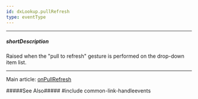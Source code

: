 ```yaml
---
id: dxLookup.pullRefresh
type: eventType
---
```

---
##### shortDescription
Raised when the "pull to refresh" gesture is performed on the drop-down item list.

---
Main article: [onPullRefresh](/api-reference/10%20UI%20Components/dxLookup/1%20Configuration/onPullRefresh.md '/Documentation/ApiReference/UI_Components/dxLookup/Configuration/#onPullRefresh')

#####See Also#####
#include common-link-handleevents